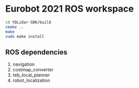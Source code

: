 # Eurobot 2021 ROS workspace

```bash
cd YDLidar-SDK/build
cmake ..
make
sudo make install
```

## ROS dependencies 
1. navigation
2. costmap_converter
3. teb_local_planner
4. robot_localization
